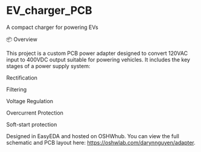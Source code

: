# EV_charger_PCB
A compact charger for powering EVs

📦 Overview

This project is a custom PCB power adapter designed to convert 120VAC input to 400VDC output suitable for powering vehicles. It includes the key stages of a power supply system:

Rectification

Filtering

Voltage Regulation

Overcurrent Protection

Soft-start protection

Designed in EasyEDA and hosted on OSHWhub. You can view the full schematic and PCB layout here: https://oshwlab.com/darynnguyen/adapter.

